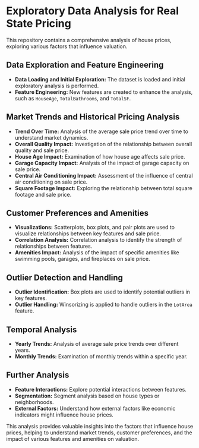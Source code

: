 # Exploratory Data Analysis for Real State Pricing

This repository contains a comprehensive analysis of house prices, exploring various factors that influence valuation.

## Data Exploration and Feature Engineering

- **Data Loading and Initial Exploration:**  The dataset is loaded and initial exploratory analysis is performed.
- **Feature Engineering:**  New features are created to enhance the analysis, such as `HouseAge`, `TotalBathrooms`, and `TotalSF`.

## Market Trends and Historical Pricing Analysis

- **Trend Over Time:**  Analysis of the average sale price trend over time to understand market dynamics.
- **Overall Quality Impact:**  Investigation of the relationship between overall quality and sale price.
- **House Age Impact:** Examination of how house age affects sale price.
- **Garage Capacity Impact:** Analysis of the impact of garage capacity on sale price.
- **Central Air Conditioning Impact:**  Assessment of the influence of central air conditioning on sale price.
- **Square Footage Impact:**  Exploring the relationship between total square footage and sale price.

## Customer Preferences and Amenities

- **Visualizations:**  Scatterplots, box plots, and pair plots are used to visualize relationships between key features and sale price.
- **Correlation Analysis:**  Correlation analysis to identify the strength of relationships between features.
- **Amenities Impact:**  Analysis of the impact of specific amenities like swimming pools, garages, and fireplaces on sale price.

## Outlier Detection and Handling

- **Outlier Identification:**  Box plots are used to identify potential outliers in key features.
- **Outlier Handling:**  Winsorizing is applied to handle outliers in the `LotArea` feature.

## Temporal Analysis

- **Yearly Trends:**  Analysis of average sale price trends over different years.
- **Monthly Trends:**  Examination of monthly trends within a specific year.

## Further Analysis

- **Feature Interactions:**  Explore potential interactions between features.
- **Segmentation:**  Segment analysis based on house types or neighborhoods.
- **External Factors:**  Understand how external factors like economic indicators might influence house prices.


This analysis provides valuable insights into the factors that influence house prices, helping to understand market trends, customer preferences,
and the impact of various features and amenities on valuation.
